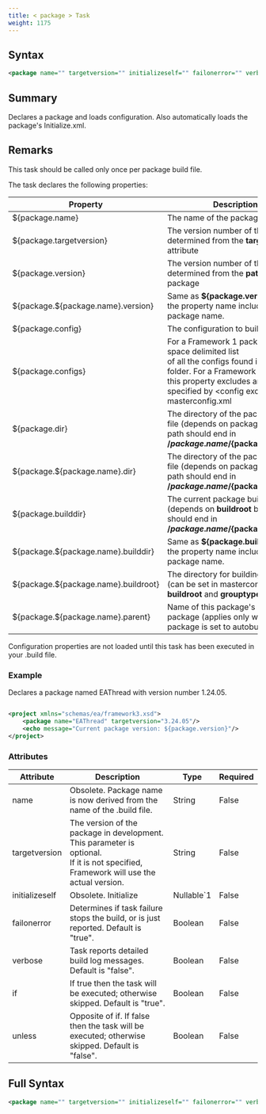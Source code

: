```yaml
---
title: < package > Task
weight: 1175
---
```

## Syntax
```xml
<package name="" targetversion="" initializeself="" failonerror="" verbose="" if="" unless="" />
```
## Summary ##
Declares a package and loads configuration. Also automatically loads the package&#39;s Initialize.xml.

## Remarks ##
This task should be called only once per package build file.

The task declares the following properties:

Property |Description |
--- |--- |
| ${package.name} | The name of the package. | 
| ${package.targetversion} | The version number of the package, determined from the **targetversion** attribute | 
| ${package.version} | The version number of the package, determined from the **path** to the package | 
| ${package.${package.name}.version} | Same as **${package.version}** but the property name includes the package name. | 
| ${package.config} | The configuration to build. | 
| ${package.configs} | For a Framework 1 package, it&#39;s a space delimited list<br>of all the configs found in the config folder.  For a Framework 2 package, this property excludes any configs<br>specified by &lt;config excludes&gt; in masterconfig.xml | 
| ${package.dir} | The directory of the package build file (depends on packageroot(s) but path should end in **/${package.name}/${package.version}**. | 
| ${package.${package.name}.dir} | The directory of the package build file (depends on packageroot(s) but path should end in **/${package.name}/${package.version}**. | 
| ${package.builddir} | The current package build directory (depends on **buildroot** but path should end in **/${package.name}/${package.version}**. | 
| ${package.${package.name}.builddir} | Same as **${package.builddir}** but the property name includes the package name. | 
| ${package.${package.name}.buildroot} | The directory for building binaries (can be set in masterconfig.xml via **buildroot** and **grouptype**) . | 
| ${package.${package.name}.parent} | Name of this package&#39;s parent package (applies only when this package is set to autobuildclean). | 

Configuration properties are not loaded until this task has been executed in your .build file.



### Example ###
Declares a package named EAThread with version number 1.24.05.


```xml

<project xmlns="schemas/ea/framework3.xsd">
    <package name="EAThread" targetversion="3.24.05"/>
    <echo message="Current package version: ${package.version}"/>
</project>
```



### Attributes
| Attribute | Description | Type | Required |
| --------- | ----------- | ---- | -------- |
| name | Obsolete. Package name is now derived from the name of the .build file. | String | False |
| targetversion | The version of the package in development. This parameter is optional.<br>If it is not specified, Framework will use the actual version. | String | False |
| initializeself | Obsolete. Initialize | Nullable`1 | False |
| failonerror | Determines if task failure stops the build, or is just reported. Default is &quot;true&quot;. | Boolean | False |
| verbose | Task reports detailed build log messages.  Default is &quot;false&quot;. | Boolean | False |
| if | If true then the task will be executed; otherwise skipped. Default is &quot;true&quot;. | Boolean | False |
| unless | Opposite of if.  If false then the task will be executed; otherwise skipped. Default is &quot;false&quot;. | Boolean | False |

## Full Syntax
```xml
<package name="" targetversion="" initializeself="" failonerror="" verbose="" if="" unless="" />
```

